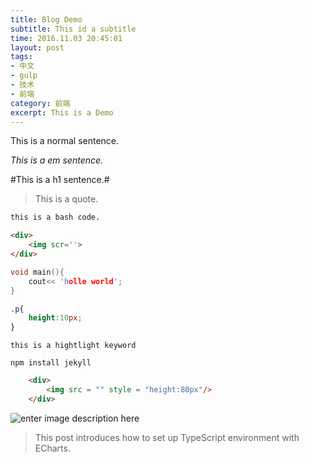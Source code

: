 ```yaml
---
title: Blog Demo
subtitle: This id a subtitle
time: 2016.11.03 20:45:01
layout: post
tags:
- 中文
- gulp
- 技术
- 前端
category: 前端
excerpt: This is a Demo
---
```


This is a normal sentence.

*This is a em sentence.*

#This is a h1 sentence.#

> This is a quote.

```bash
this is a bash code.
```
```html
<div>
	<img scr=''>
</div>
```
```c++
void main(){
	cout<< 'holle world';
}
```
```css
.p{
	height:10px;
}
```
`this is a hightlight keyword`

    npm install jekyll

 
```html
    <div>
	    <img src = "" style = "height:80px"/>
    </div>
   ```

   



![enter image description here](http://120.27.93.212:8080/pic-server//upload/2/2/timeago3723c8465-3443-4b30-a67b-d1963bdfc2d9.png)
> This post introduces how to set up TypeScript environment with ECharts.

